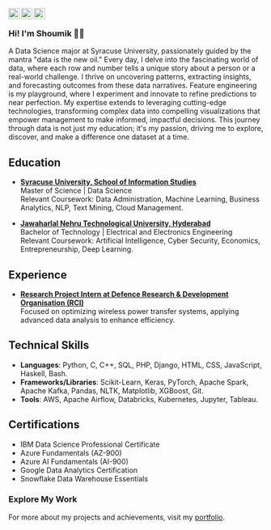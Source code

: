 [<img align="left" alt="LinkedIn" width="22px" src="https://cdn.jsdelivr.net/gh/devicons/devicon/icons/linkedin/linkedin-original.svg" />](https://www.linkedin.com/in/shoumikreddy17/)
[<img align="left" alt="Instagram" width="22px" src="https://raw.githubusercontent.com/dheereshagrwal/colored-icons/master/public/icons/instagram/instagram.svg" />](https://www.instagram.com/shoumik_reddy17/)
[<img align="left" alt="Facebook" width="22px" src="https://cdn.jsdelivr.net/gh/devicons/devicon/icons/facebook/facebook-original.svg" />](https://www.facebook.com/shoumik.reddy.7/)

<br />

### Hi! I'm Shoumik 👋🏻
A Data Science major at Syracuse University, passionately guided by the mantra "data is the new oil." Every day, I delve into the fascinating world of data, where each row and number tells a unique story about a person or a real-world challenge. I thrive on uncovering patterns, extracting insights, and forecasting outcomes from these data narratives. Feature engineering is my playground, where I experiment and innovate to refine predictions to near perfection. My expertise extends to leveraging cutting-edge technologies, transforming complex data into compelling visualizations that empower management to make informed, impactful decisions. This journey through data is not just my education; it's my passion, driving me to explore, discover, and make a difference one dataset at a time.

## Education
- [**Syracuse University, School of Information Studies**](https://www.syracuse.edu/)  
  Master of Science | Data Science  
  Relevant Coursework: Data Administration, Machine Learning, Business Analytics, NLP, Text Mining, Cloud Management.

- [**Jawaharlal Nehru Technological University, Hyderabad**](https://jntuh.ac.in/)  
  Bachelor of Technology | Electrical and Electronics Engineering  
  Relevant Coursework: Artificial Intelligence, Cyber Security, Economics, Entrepreneurship, Deep Learning.

## Experience
- [**Research Project Intern at Defence Research & Development Organisation (RCI)**](https://www.drdo.gov.in/drdo/labs-and-establishments/research-centre-imarat-rci)  
  Focused on optimizing wireless power transfer systems, applying advanced data analysis to enhance efficiency.

## Technical Skills
- **Languages**: Python, C, C++, SQL, PHP, Django, HTML, CSS, JavaScript, Haskell, Bash.
- **Frameworks/Libraries**: Scikit-Learn, Keras, PyTorch, Apache Spark, Apache Kafka, Pandas, NLTK, Matplotlib, XGBoost, Git.
- **Tools**: AWS, Apache Airflow, Databricks, Kubernetes, Jupyter, Tableau.

## Certifications
- IBM Data Science Professional Certificate
- Azure Fundamentals (AZ-900)
- Azure AI Fundamentals (AI-900)
- Google Data Analytics Certification
- Snowflake Data Warehouse Essentials


### Explore My Work
For more about my projects and achievements, visit my [portfolio](https://shoumikreddy1732.wixsite.com/shoumik-portfolio).

